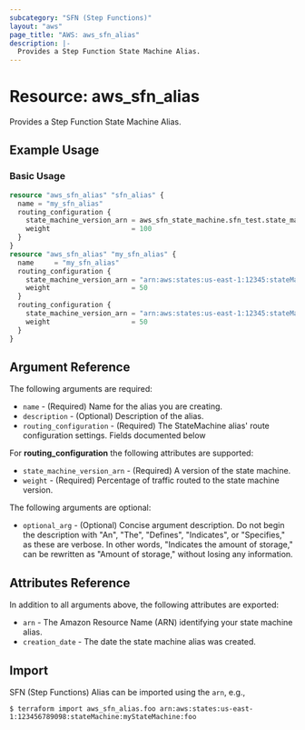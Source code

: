 ```yaml
---
subcategory: "SFN (Step Functions)"
layout: "aws"
page_title: "AWS: aws_sfn_alias"
description: |-
  Provides a Step Function State Machine Alias.
---
```


# Resource: aws_sfn_alias

Provides a Step Function State Machine Alias.

## Example Usage

### Basic Usage

```terraform
resource "aws_sfn_alias" "sfn_alias" {
  name = "my_sfn_alias"
  routing_configuration {
    state_machine_version_arn = aws_sfn_state_machine.sfn_test.state_machine_version_arn
    weight                    = 100
  }
}
resource "aws_sfn_alias" "my_sfn_alias" {
  name     = "my_sfn_alias" 
  routing_configuration {
    state_machine_version_arn = "arn:aws:states:us-east-1:12345:stateMachine:demo:3"
    weight                    = 50
  }
  routing_configuration {
    state_machine_version_arn = "arn:aws:states:us-east-1:12345:stateMachine:demo:2"
    weight                    = 50
  }
} 
```

## Argument Reference

The following arguments are required:

* `name` - (Required) Name for the alias you are creating.
* `description` - (Optional) Description of the alias.
* `routing_configuration` - (Required) The StateMachine alias' route configuration settings. Fields documented below

For **routing_configuration** the following attributes are supported:

* `state_machine_version_arn` - (Required) A version of the state machine.
* `weight` - (Required) Percentage of traffic routed to the state machine version.

The following arguments are optional:

* `optional_arg` - (Optional) Concise argument description. Do not begin the description with "An", "The", "Defines", "Indicates", or "Specifies," as these are verbose. In other words, "Indicates the amount of storage," can be rewritten as "Amount of storage," without losing any information.

## Attributes Reference

In addition to all arguments above, the following attributes are exported:

* `arn` - The Amazon Resource Name (ARN) identifying your state machine alias.
* `creation_date` - The date the state machine alias was created.


## Import

SFN (Step Functions) Alias can be imported using the `arn`, e.g.,

```
$ terraform import aws_sfn_alias.foo arn:aws:states:us-east-1:123456789098:stateMachine:myStateMachine:foo
```
